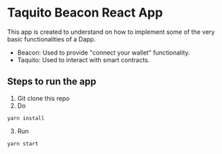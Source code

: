 # Taquito Beacon React App

This app is created to understand on how to implement some of the very basic functionalities of a Dapp.

- Beacon: Used to provide "connect your wallet" functionality.
- Taquito: Used to interact with smart contracts.

## Steps to run the app

1. Git clone this repo
2. Do

```
yarn install
```

3. Run

```
yarn start
```

